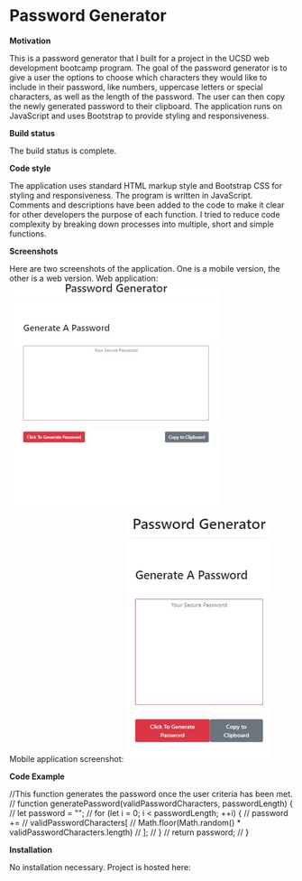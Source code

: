 # Password Generator

**Motivation**

This is a password generator that I built for a project in the UCSD web development bootcamp program. The goal of the password generator is to give a user the options to choose which characters they would like to include in their password, like numbers, uppercase letters or special characters, as well as the length of the password. The user can then copy the newly generated password to their clipboard. The application runs on JavaScript and uses Bootstrap to provide styling and responsiveness.

**Build status**

The build status is complete.

**Code style**

The application uses standard HTML markup style and Bootstrap CSS for styling and responsiveness. The program is written in JavaScript. Comments and descriptions have been added to the code to make it clear for other developers the purpose of each function. I tried to reduce code complexity by breaking down processes into multiple, short and simple functions.

**Screenshots**

Here are two screenshots of the application. One is a mobile version, the other is a web version.
Web application:
![Web application screenshot](assets/images/password-generator-full-screenshot.jpg)

Mobile application screenshot:
![Mobile application screenshot](assets/images/password-generator-mobile-screenshot.jpg)

**Code Example**

//This function generates the password once the user criteria has been met.
// function generatePassword(validPasswordCharacters, passwordLength) {
// let password = "";
// for (let i = 0; i < passwordLength; ++i) {
// password +=
// validPasswordCharacters[
// Math.floor(Math.random() * validPasswordCharacters.length)
// ];
// }
// return password;
// }

**Installation**

No installation necessary. Project is hosted here:
